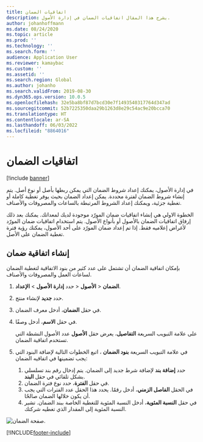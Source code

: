 ```yaml
---
title: اتفاقيات الضمان
description: يشرح هذا المقال اتفاقيات الضمان في إدارة الأصول.
author: johanhoffmann
ms.date: 08/24/2020
ms.topic: article
ms.prod: ''
ms.technology: ''
ms.search.form: ''
audience: Application User
ms.reviewer: kamaybac
ms.custom: ''
ms.assetid: ''
ms.search.region: Global
ms.author: johanho
ms.search.validFrom: 2019-08-30
ms.dyn365.ops.version: 10.0.5
ms.openlocfilehash: 32e5ba8bf87d7bcd30e7f1493540317764d347ad
ms.sourcegitcommit: 52b7225350daa29b1263d8e29c54ac9e20bcca70
ms.translationtype: HT
ms.contentlocale: ar-SA
ms.lasthandoff: 06/03/2022
ms.locfileid: "8864016"
---
```

# <a name="warranty-agreements"></a>اتفاقيات الضمان

[!include [banner](../../includes/banner.md)]

 


في إدارة الأصول، يمكنك إعداد شروط الضمان التي يمكن ربطها بأصل أو نوع أصل. يتم إنشاء شروط الضمان لفترة محددة. يمكن إعداد الضمان بحيث يوفر تغطية كاملة أو تغطية جزئية، ويمكنك إعداد الشروط المرتبطة بالساعات والمصروفات والأصناف.

الخطوة الاولي هي إنشاء اتفاقيات ضمان المورّد موجودة لديك لمعداتك. يمكنك بعد ذلك إرفاق اتفاقيات الضمان بالأصول أو بأنواع الأصول. يتم استخدام اتفاقيات ضمان المورّد لأغراض إعلاميه فقط. إذا تم إعداد ضمان المورّد على أحد الأصول، يمكنك رؤية فترة تغطية الضمان على الأصل.

## <a name="create-a-warranty-agreement"></a>إنشاء اتفاقية ضمان

بإمكان اتفاقية الضمان أن تشتمل على عدد كثير من بنود الاتفاقية لتغطية الضمان لساعات العمل والمصروفات والأصناف.

1. حدد **إدارة الأصول** \> **الإعداد‏‎** \> **الأصول‏‎** \> **الضمان**.
2. حدد **جديد** لإنشاء منتج.
3. في حقل **الضمان**، أدخل معرف الضمان‏‎. 
4. في حقل **الاسم**، أدخل وصفًا.

    على علامة التبويب السريعة **التفاصيل**، يعرض حقل **الأصول** عدد الأصول النشطة التي تستخدم اتفاقية الضمان.

5. في علامة التبويب السريعة **بنود الضمان** ، اتبع الخطوات التالية لإضافة البنود التي يجب تضمينها في اتفاقيه الضمان:

    1. حدد **إضافة بند‬** لإضافة شرط جديد إلى الضمان. يتم إدخال رقم بند تسلسلي بشكل تلقائي في حقل **البند**.
    2. في حقل **الفترة**، حدد نوع فترة الضمان.
    3. في الحقل **الفاصل الزمني**، أدخل رقمًا. يحدد هذا الحقل عدد الفترات التي يجب أن يكون خلالها الضمان صالحًا.
    4. في حقل **النسبة المئوية**، أدخل النسبة المئوية للتغطية الخاصة ببند الضمان. تشير النسبة المئوية إلى المقدار الذي تغطيه شركتك.

![صفحة الضمان.](media/01-warranty.png)


[!INCLUDE[footer-include](../../../includes/footer-banner.md)]